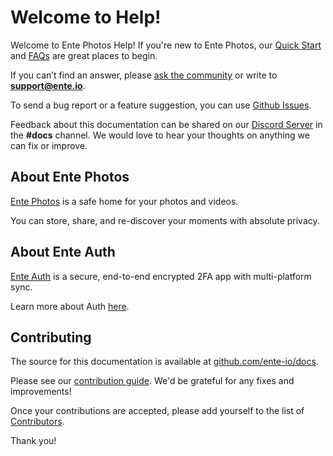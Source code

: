 # Welcome to Help!

Welcome to Ente Photos Help! If you're new to Ente Photos, our [Quick Start](./getting-started/index.md) and [FAQs](./faq/faq.md) are great places to begin.

If you can’t find an answer, please [ask the community](https://ente.io/discord) or write to **support@ente.io**.

To send a bug report or a feature suggestion, you can use [Github Issues](https://github.com/ente-io/photos-app/issues).

Feedback about this documentation can be shared on our [Discord Server](https://ente.io/discord) in the **\#docs** channel. We would love to hear your thoughts on anything we can fix or improve.

## About Ente Photos

[Ente Photos](https://ente.io) is a safe home for your photos and videos.

You can store, share, and re-discover your moments with absolute privacy.

## About Ente Auth

[Ente Auth](https://ente.io/auth) is a secure, end-to-end encrypted 2FA app with multi-platform sync.

Learn more about Auth [here](../authenticator/).

## Contributing

The source for this documentation is available at [github.com/ente-io/docs](https://github.com/ente-io/docs).

Please see our [contribution guide](https://github.com/ente-io/docs#contributing). We'd be grateful for any fixes and improvements!

Once your contributions are accepted, please add yourself to the list of
[Contributors](./misc/contributors.md).

Thank you!
